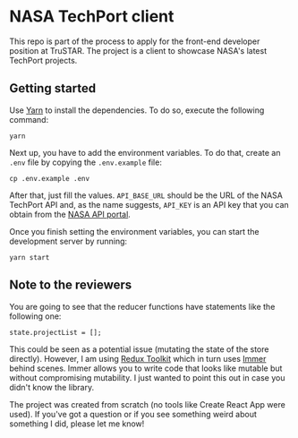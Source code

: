 # NASA TechPort client

This repo is part of the process to apply for the front-end developer position at TruSTAR. The project is a client to showcase NASA's latest TechPort projects.

## Getting started

Use [Yarn](https://yarnpkg.com/) to install the dependencies. To do so, execute the following command:
```
yarn
```

Next up, you have to add the environment variables. To do that, create an `.env` file by copying the `.env.example` file:
```
cp .env.example .env
```

After that, just fill the values. `API_BASE_URL` should be the URL of the NASA TechPort API and, as the name suggests, `API_KEY` is an API key that you can obtain from the [NASA API portal](https://api.nasa.gov/).

Once you finish setting the environment variables, you can start the development server by running:
```
yarn start
```

## Note to the reviewers

You are going to see that the reducer functions have statements like the following one:
```
state.projectList = [];
```
This could be seen as a potential issue (mutating the state of the store directly). However, I am using [Redux Toolkit](https://redux-toolkit.js.org/) which in turn uses [Immer](https://immerjs.github.io/immer/docs/introduction) behind scenes. Immer allows you to write code that looks like mutable but without compromising mutability. I just wanted to point this out in case you didn't know the library.

The project was created from scratch (no tools like Create React App were used). If you've got a question or if you see something weird about something I did, please let me know!
